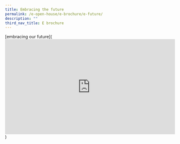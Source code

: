```yaml
---
title: Embracing the future
permalink: /e-open-house/e-brochure/e-future/
description: ""
third_nav_title: E brochure
---
```

[embracing our future](<iframe allowfullscreen="" allow="accelerometer; autoplay; clipboard-write; encrypted-media; gyroscope; picture-in-picture; web-share" frameborder="0" title="YouTube video player" src="https://www.youtube.com/embed/TOpcZbot9Mo" height="315" width="560"></iframe>)